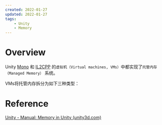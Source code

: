 ```yaml
---
created: 2022-01-27
updated: 2022-01-27
tags:
    - Unity
    - Memory
---
```


# Overview

Unity [Mono](../Scripting%20Architecture/Scripting%20backends/Mono.md) 和 [IL2CPP](../Scripting%20Architecture/Scripting%20backends/IL2CPP.md) 的`虚拟机（Virtual machines, VMs）`中都实现了`托管内存（Managed Memory）` 系统。

VMs将托管内存拆分为如下三种类型：

# Reference

[Unity - Manual: Memory in Unity (unity3d.com)](https://docs.unity3d.com/2022.1/Documentation/Manual/performance-memory-overview.html)